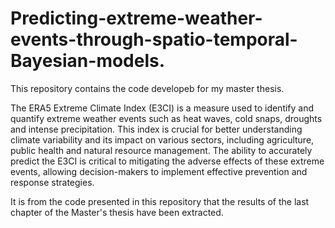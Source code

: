 # Predicting-extreme-weather-events-through-spatio-temporal-Bayesian-models.
This repository contains the code developeb for my master thesis.

The ERA5 Extreme Climate Index (E3CI) is a measure used to identify and quantify extreme weather events such as heat waves, cold snaps, droughts and intense precipitation. This index is crucial for better understanding climate variability and its impact on various sectors, including agriculture, public health and natural resource management. The ability to accurately predict the E3CI is critical to mitigating the adverse effects of these extreme events, allowing decision-makers to implement effective prevention and response strategies.


It is from the code presented in this repository that the results of the last chapter of the Master's thesis have been extracted.

